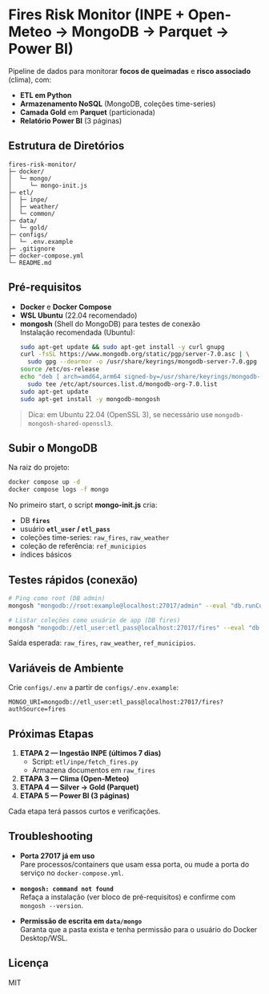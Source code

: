 # Fires Risk Monitor (INPE + Open-Meteo → MongoDB → Parquet → Power BI)

Pipeline de dados para monitorar **focos de queimadas** e **risco associado** (clima), com:
- **ETL em Python**
- **Armazenamento NoSQL** (MongoDB, coleções time-series)
- **Camada Gold** em **Parquet** (particionada)
- **Relatório Power BI** (3 páginas)

## Estrutura de Diretórios

```
fires-risk-monitor/
├─ docker/
│  └─ mongo/
│     └─ mongo-init.js
├─ etl/
│  ├─ inpe/
│  ├─ weather/
│  └─ common/
├─ data/
│  └─ gold/
├─ configs/
│  └─ .env.example
├─ .gitignore
├─ docker-compose.yml
└─ README.md
```

## Pré-requisitos

- **Docker** e **Docker Compose**
- **WSL Ubuntu** (22.04 recomendado)
- **mongosh** (Shell do MongoDB) para testes de conexão  
  Instalação recomendada (Ubuntu):  
  ```bash
  sudo apt-get update && sudo apt-get install -y curl gnupg
  curl -fsSL https://www.mongodb.org/static/pgp/server-7.0.asc | \
    sudo gpg --dearmor -o /usr/share/keyrings/mongodb-server-7.0.gpg
  source /etc/os-release
  echo "deb [ arch=amd64,arm64 signed-by=/usr/share/keyrings/mongodb-server-7.0.gpg ] https://repo.mongodb.org/apt/ubuntu $UBUNTU_CODENAME/mongodb-org/7.0 multiverse" | \
    sudo tee /etc/apt/sources.list.d/mongodb-org-7.0.list
  sudo apt-get update
  sudo apt-get install -y mongodb-mongosh
  ```

> Dica: em Ubuntu 22.04 (OpenSSL 3), se necessário use `mongodb-mongosh-shared-openssl3`.

## Subir o MongoDB

Na raiz do projeto:

```bash
docker compose up -d
docker compose logs -f mongo
```

No primeiro start, o script **mongo-init.js** cria:
- DB **`fires`**
- usuário **`etl_user` / `etl_pass`**
- coleções time-series: `raw_fires`, `raw_weather`
- coleção de referência: `ref_municipios`
- índices básicos

## Testes rápidos (conexão)

```bash
# Ping como root (DB admin)
mongosh "mongodb://root:example@localhost:27017/admin" --eval "db.runCommand({ ping: 1 })"

# Listar coleções como usuário de app (DB fires)
mongosh "mongodb://etl_user:etl_pass@localhost:27017/fires" --eval "db.getCollectionNames()"
```

Saída esperada: `raw_fires`, `raw_weather`, `ref_municipios`.

## Variáveis de Ambiente

Crie `configs/.env` a partir de `configs/.env.example`:

```
MONGO_URI=mongodb://etl_user:etl_pass@localhost:27017/fires?authSource=fires
```

## Próximas Etapas

1. **ETAPA 2 — Ingestão INPE (últimos 7 dias)**  
   - Script: `etl/inpe/fetch_fires.py`
   - Armazena documentos em `raw_fires`
2. **ETAPA 3 — Clima (Open-Meteo)**
3. **ETAPA 4 — Silver → Gold (Parquet)**
4. **ETAPA 5 — Power BI (3 páginas)**

Cada etapa terá passos curtos e verificações.

## Troubleshooting

- **Porta 27017 já em uso**  
  Pare processos/containers que usam essa porta, ou mude a porta do serviço no `docker-compose.yml`.

- **`mongosh: command not found`**  
  Refaça a instalação (ver bloco de pré-requisitos) e confirme com `mongosh --version`.

- **Permissão de escrita em `data/mongo`**  
  Garanta que a pasta exista e tenha permissão para o usuário do Docker Desktop/WSL.

## Licença
MIT
